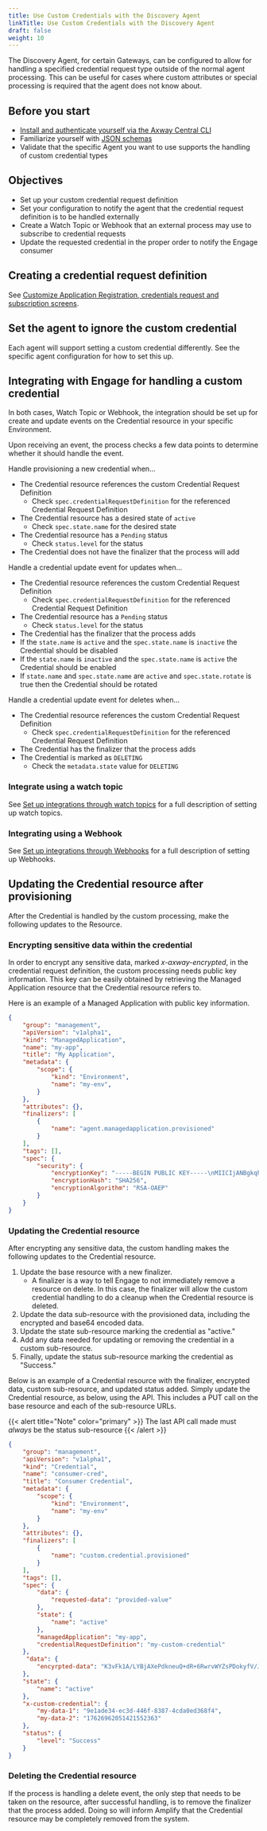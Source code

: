 ```yaml
---
title: Use Custom Credentials with the Discovery Agent
linkTitle: Use Custom Credentials with the Discovery Agent
draft: false
weight: 10
---
```

The Discovery Agent, for certain Gateways, can be configured to allow for handling a specified credential request type outside of the normal agent processing. This can be useful for cases where custom attributes or special processing is required that the agent does not know about.

## Before you start

* [Install and authenticate yourself via the Axway Central CLI](/docs/integrate_with_central/cli_central/cli_install/)
* Familiarize yourself with [JSON schemas](https://json-schema.org/)
* Validate that the specific Agent you want to use supports the handling of custom credential types

## Objectives

* Set up your custom credential request definition
* Set your configuration to notify the agent that the credential request definition is to be handled externally
* Create a Watch Topic or Webhook that an external process may use to subscribe to credential requests
* Update the requested credential in the proper order to notify the Engage consumer

## Creating a credential request definition

See [Customize Application Registration, credentials request and subscription screens](/docs/integrate_with_central/customize_ard_crd).

## Set the agent to ignore the custom credential

Each agent will support setting a custom credential differently. See the specific agent configuration for how to set this up.

## Integrating with Engage for handling a custom credential

In both cases, Watch Topic or Webhook, the integration should be set up for create and update events on the Credential resource in your specific Environment.

Upon receiving an event, the process checks a few data points to determine whether it should handle the event.

Handle provisioning a new credential when...

* The Credential resource references the custom Credential Request Definition
    * Check `spec.credentialRequestDefinition` for the referenced Credential Request Definition
* The Credential resource has a desired state of `active`
    * Check `spec.state.name` for the desired state
* The Credential resource has a `Pending` status
    * Check `status.level` for the status
* The Credential does not have the finalizer that the process will add

Handle a credential update event for updates when...

* The Credential resource references the custom Credential Request Definition
    * Check `spec.credentialRequestDefinition` for the referenced Credential Request Definition
* The Credential resource has a `Pending` status
    * Check `status.level` for the status
* The Credential has the finalizer that the process adds
* If the `state.name` is `active` and the `spec.state.name` is `inactive` the Credential should be disabled
* If the `state.name` is `inactive` and the `spec.state.name` is `active` the Credential should be enabled
* If `state.name` and `spec.state.name` are `active` and `spec.state.rotate` is true then the Credential should be rotated

Handle a credential update event for deletes when...

* The Credential resource references the custom Credential Request Definition
    * Check `spec.credentialRequestDefinition` for the referenced Credential Request Definition
* The Credential has the finalizer that the process adds
* The Credential is marked as `DELETING`
    * Check the `metadata.state` value for `DELETING`

### Integrate using a watch topic

See [Set up integrations through watch topics](/docs/integrate_with_central/integrate-with-watchtopics) for a full description of setting up watch topics.

### Integrating using a Webhook

See [Set up integrations through Webhooks](/docs/integrate_with_central/webhook) for a full description of setting up Webhooks.

## Updating the Credential resource after provisioning

After the Credential is handled by the custom processing, make the following updates to the Resource.

### Encrypting sensitive data within the credential

In order to encrypt any sensitive data, marked *x-axway-encrypted*, in the credential request definition, the custom processing needs public key information. This key can be easily obtained by retrieving the Managed Application resource that the Credential resource refers to.

Here is an example of a Managed Application with public key information.

```json
{
    "group": "management",
    "apiVersion": "v1alpha1",
    "kind": "ManagedApplication",
    "name": "my-app",
    "title": "My Application",
    "metadata": {
        "scope": {
            "kind": "Environment",
            "name": "my-env",
        }
    },
    "attributes": {},
    "finalizers": [
        {
            "name": "agent.managedapplication.provisioned"
        }
    ],
    "tags": [],
    "spec": {
        "security": {
            "encryptionKey": "-----BEGIN PUBLIC KEY-----\nMIICIjANBgkqhkiG9w0BAQEFAAOCAg8AMIICCgKCAgEAzjKAKBf6LHiGit25qttm\n0Me8K2AMf7gVsVR4G+2Ir+cZwRg3PN7mLn2R5OEtCLxN/v5GcECojkN2L+4OrsKA\nH+ZnT86NgmN00Kvj6D0S4rXuzY6AmbpWqA2ynJX1XTe0Ao4mREjbk23GlpqCumcI\nbuxRxk5HesDL3PiXhftF1adZva1HBZQHLE0TWdoitWmVr9Go6ZCdzk1luASdyBxD\nodOu+63wI1a3y9yqtsceEAG/Yn4uDckYo2jQDtev8db85b4sUNENQFsWOZj+iUwH\nR1sFUEFA58VGSn9vcZ8Wz+Rn1EyH333SemBC1vlWzt05cQ+F/GfE86IlnNmOswjn\nF7qzcOO50wnUm6WhGwuQKfTgrhfsBFH2GaHrWsRytscGTaPUezklYCMp1NXY6kG5\nAKHoXhW1gyPYUY5YxF57/kglDJ5Q1kt52QXTBpqVcYWEbUha1+pU9g2MY6KEBRKC\ny64i5+EsZ6SQIlZN+hIhOI+NY2LWtWew8ViCErWCiGmNATnTDYExyXa+eL/pokIH\n7cmQP20dOIyJq6AL6e/SLrSFyYMIZEVXpsTS9ZIJTm1ebmFz16k4NFCcZLv1gVha\nFzTMKrLDccvcUv4M/S+GCdopnSc9wdEvk9WZ2G2uH8MvNyphe7NSpVo8xv2Th4jg\nZAQx+dcis026rM0fDGj78w0CAwEAAQ==\n-----END PUBLIC KEY-----",
            "encryptionHash": "SHA256",
            "encryptionAlgorithm": "RSA-OAEP"
        }
    }
}
```

### Updating the Credential resource

After encrypting any sensitive data, the custom handling makes the following updates to the Credential resource.

1. Update the base resource with a new finalizer.
    * A finalizer is a way to tell Engage to not immediately remove a resource on delete. In this case, the finalizer will allow the custom credential handling to do a cleanup when the Credential resource is deleted.
2. Update the data sub-resource with the provisioned data, including the encrypted and base64 encoded data.
3. Update the state sub-resource marking the credential as "active."
4. Add any data needed for updating or removing the credential in a custom sub-resource.
5. Finally, update the status sub-resource marking the credential as "Success."

Below is an example of a Credential resource with the finalizer, encrypted data, custom sub-resource, and updated status added. Simply update the Credential resource, as below, using the API. This includes a PUT call on the base resource and each of the sub-resource URLs.

{{< alert title="Note" color="primary" >}}
The last API call made must *always* be the status sub-resource
{{< /alert >}}

```json
{
    "group": "management",
    "apiVersion": "v1alpha1",
    "kind": "Credential",
    "name": "consumer-cred",
    "title": "Consumer Credential",
    "metadata": {
        "scope": {
            "kind": "Environment",
            "name": "my-env"
        }
    },
    "attributes": {},
    "finalizers": [
        {
            "name": "custom.credential.provisioned"
        }
    ],
    "tags": [],
    "spec": {
        "data": {
            "requested-data": "provided-value"
        },
        "state": {
            "name": "active"
        },
        "managedApplication": "my-app",
        "credentialRequestDefinition": "my-custom-credential"
    },
     "data": {
        "encyrpted-data": "K3vFk1A/LYBjAXePdkneuQ+dR+6RwrvWYZsPDokyfV/JIt9uI1/iwxlv6u0Bu+Nep7+EVKEMZhYbhV+PMBGn80tAZsypOg2HDVRw1HdnibRLic7fRvwwCS4uu3Yssu4PKJYiWxpJYY16cC84XtDlsmnnM+E+82GSn2nAU0NCjv77v+JrenD3xxVJVT+Q9wOkq3sdaUr3W38lLUWJNxGbaWFhWlvecWZ5wnjhwIFhM6wuSMVFJep9N4j4WOhosFCSvIyUbwvHjW07qq3NeTEnMJqrqBYo82RvcYf+/+A/BT/mZPtEpt7RsTnTbGljVdS6a+GYGAlQ8alpT82Mdgu0i8vvTI+BFAF/t5oS0iFAUuDEuakfnDrOvAAzLFZmE/51G/mWZsFFzSqsHsze/OUS1PUnnSUxbI/XmBSZ4iqHEQs0O5q9riE+Hm8PI/soTTrY8ZCAH+FXpJd1go5Mi70="
    },
    "state": {
        "name": "active"
    },
    "x-custom-credential": {
        "my-data-1": "9e1ade34-ec3d-446f-8387-4cda0ed368f4",
        "my-data-2": "17626962051421552363"
    },
    "status": {
        "level": "Success"
    }
}
```

### Deleting the Credential resource

If the process is handling a delete event, the only step that needs to be taken on the resource, after successful handling, is to remove the finalizer that the process added. Doing so will inform Amplify that the Credential resource may be completely removed from the system.
